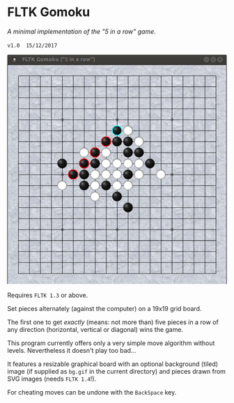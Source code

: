 # FLTK Gomoku

*A minimal implementation of the "5 in a row" game.*

`v1.0  15/12/2017`

![Screenshot of FLTK Gomoku (with custom background)](screenshots/fltk-gomoku-wins.png "Screenshot of FLTK Gomoku (with custom background)")

Requires `FLTK 1.3` or above.

Set pieces alternately (against the computer) on a
19x19 grid board.

The first one to get *exactly* (means: not more than) five pieces
in a row of any direction (horizontal, vertical or diagonal)
wins the game.

This program currently offers only a very simple move
algorithm without levels. Nevertheless it doesn't
play too bad...

It features a resizable graphical board with an optional
background (tiled) image (if supplied as `bg.gif` in the
current directory) and pieces drawn from SVG images (needs `FLTK 1.4`!).

For cheating moves can be undone  with the `BackSpace` key.
